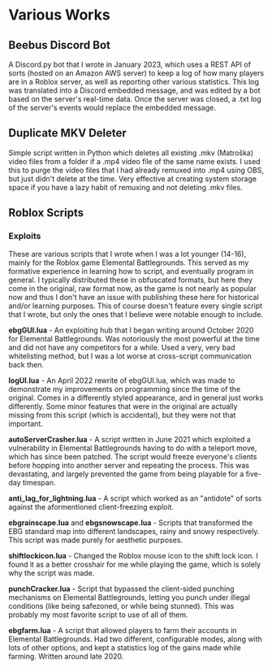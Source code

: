 # Various Works
## Beebus Discord Bot
A Discord.py bot that I wrote in January 2023, which uses a REST API of sorts (hosted on an Amazon AWS server) to keep a log of how many players are in a Roblox server, as well as reporting other various statistics. This log was translated into a Discord embedded message, and was edited by a bot based on the server's real-time data. Once the server was closed, a .txt log of the server's events would replace the embedded message.

## Duplicate MKV Deleter
Simple script written in Python which deletes all existing .mkv (Matroška) video files from a folder if a .mp4 video file of the same name exists. I used this to purge the video files that I had already remuxed into .mp4 using OBS, but just didn't delete at the time. Very effective at creating system storage space if you have a lazy habit of remuxing and not deleting .mkv files.
## Roblox Scripts
### Exploits
These are various scripts that I wrote when I was a lot younger (14-16), mainly for the Roblox game Elemental Battlegrounds. This served as my formative experience in learning how to script, and eventually program in general. I typically distributed these in obfuscated formats, but here they come in the original, raw format now, as the game is not nearly as popular now and thus I don't have an issue with publishing these here for historical and/or learning purposes. This of course doesn't feature every single script that I wrote, but only the ones that I believe were notable enough to include.

**ebgGUI.lua** - An exploiting hub that I began writing around October 2020 for Elemental Battlegrounds. Was notoriously the most powerful at the time and did not have any competitors for a while. Used a very, very bad whitelisting method, but I was a lot worse at cross-script communication back then.

**logUI.lua** - An April 2022 rewrite of ebgGUI.lua, which was made to demonstrate my improvements on programming since the time of the original. Comes in a differently styled appearance, and in general just works differently. Some minor features that were in the original are actually missing from this script (which is accidental), but they were not that important.

**autoServerCrasher.lua** - A script written in June 2021 which exploited a vulnerability in Elemental Battlegrounds having to do with a teleport move, which has since been patched. The script would freeze everyone's clients before hopping into another server and repeating the process. This was devastating, and largely prevented the game from being playable for a five-day timespan.

**anti_lag_for_lightning.lua** - A script which worked as an "antidote" of sorts against the aformentioned client-freezing exploit.

**ebgrainscape.lua** and **ebgsnowscape.lua** - Scripts that transformed the EBG standard map into different landscapes, rainy and snowy respectively. This script was made purely for aesthetic purposes.

**shiftlockicon.lua** - Changed the Roblox mouse icon to the shift lock icon. I found it as a better crosshair for me while playing the game, which is solely why the script was made.

**punchCracker.lua** - Script that bypassed the client-sided punching mechanisms on Elemental Battlegrounds, letting you punch under illegal conditions (like being safezoned, or while being stunned). This was probably my most favorite script to use of all of them.

**ebgfarm.lua** - A script that allowed players to farm their accounts in Elemental Battlegrounds. Had two different, configurable modes, along with lots of other options, and kept a statistics log of the gains made while farming. Written around late 2020.

